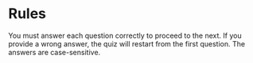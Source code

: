 # Rules
You must answer each question correctly to proceed to the next.
If you provide a wrong answer, the quiz will restart from the first question.
The answers are case-sensitive.